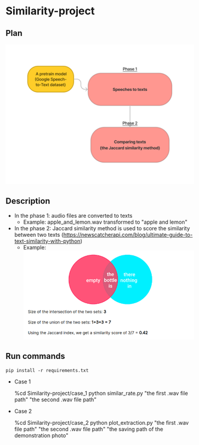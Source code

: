 # Similarity-project
## Plan
![alt text](https://github.com/tdkhoa1212/Similarity-project/blob/main/images/diagram.png)

## Description
- In the phase 1: audio files are converted to texts
    - Example: apple_and_lemon.wav transformed to "apple and lemon"
- In the phase 2: Jaccard similarity method is used to score the similarity between two texts
(https://newscatcherapi.com/blog/ultimate-guide-to-text-similarity-with-python)
    - Example: ![alt text](https://github.com/tdkhoa1212/Similarity-project/blob/main/images/matric.png)

## Run commands
    pip install -r requirements.txt

- Case 1

    %cd Similarity-project/case_1
    python similar_rate.py "the first .wav file path" "the second .wav file path"

- Case 2

    %cd Similarity-project/case_2
    python plot_extraction.py "the first .wav file path" "the second .wav file path" "the saving path of the demonstration photo"

